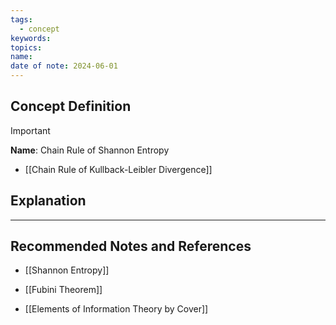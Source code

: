 ```yaml
---
tags:
  - concept
keywords: 
topics: 
name: 
date of note: 2024-06-01
---
```


## Concept Definition

>[!important]
>**Name**: Chain Rule of Shannon Entropy


- [[Chain Rule of Kullback-Leibler Divergence]]
## Explanation








-----------
##  Recommended Notes and References

- [[Shannon Entropy]]
- [[Fubini Theorem]]

- [[Elements of Information Theory by Cover]]

